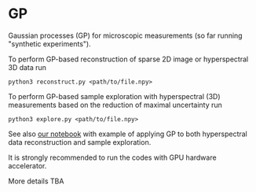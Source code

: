 # GP
Gaussian processes (GP) for microscopic measurements (so far running "synthetic experiments").

To perform GP-based reconstruction of sparse 2D image or hyperspectral 3D data run
```
python3 reconstruct.py <path/to/file.npy>
```

To perform GP-based sample exploration with hyperspectral (3D) measurements based on the reduction of maximal uncertainty run 
```
python3 explore.py <path/to/file.npy>
```

See also [our notebook](https://colab.research.google.com/github/ziatdinovmax/GP/blob/master/notebooks/GP_BEPFM.ipynb) with example of applying GP to both hyperspectral data reconstruction and sample exploration.

It is strongly recommended to run the codes with GPU hardware accelerator.

More details TBA
